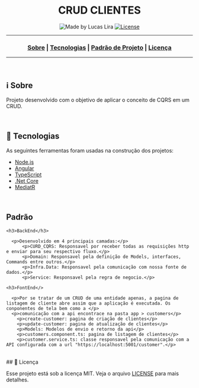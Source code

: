 <h1 align="center">CRUD CLIENTES</h1>

<p align="center">
  <img alt="Made by Lucas Lira" src="https://img.shields.io/badge/made%20by-Lucas%20Lira-informational">
  
  <a href="license.md">
  <img alt="License" src="https://img.shields.io/badge/License-MIT-informational">
  </a>
</p>

___

<h3 align="center">
  <a href="#information_source-sobre">Sobre</a> |  
  <a href="#Tecnologias">Tecnologias</a> |
  <a href="#Padrão">Padrão de Projeto</a> |
  <a href="#licença">Licença</a>
</h3>

___

<br>

## :information_source: Sobre

Projeto desenvolvido com o objetivo de aplicar o conceito de CQRS em um CRUD.


<br>

## 🚀 Tecnologias

As seguintes ferramentas foram usadas na construção dos projetos:

- [Node.js](https://nodejs.org/en/)
- [Angular](https://angular.io/)
- [TypeScript](https://www.typescriptlang.org/)
- [.Net Core](https://docs.microsoft.com/pt-br/dotnet/core/introduction)
- [MediatR](https://github.com/jbogard/MediatR)

<br>

## Padrão
    <h3>BackEnd</h3>
      
      <p>Desenvolvido em 4 principais camadas:</p>
          <p>CURD_CQRS: Responsavel por receber todas as requisições http e enviar para seu respectivo fluxo.</p>
          <p>Domain: Responsavel pela definição de Models, interfaces, Commands entre outros.</p>
          <p>Infra.Data: Responsavel pela comunicação com nossa fonte de dados.</p>
          <p>Service: Responsavel pela regra de negocio.</p>
   
    <h3>FontEnd</>
    
      <p>Por se tratar de um CRUD de uma entidade apenas, a pagina de listagem de cliente abre assim que a aplicação é executada. Os conponentes de tela bem como a </p>
      <p>comunicação com a api encontrace na pasta app > customers</p>
        <p>create-customer: pagina de criação de clientes</p>
        <p>update-customer: pagina de atualização de clientes</p>
        <p>Models: Modelos de envio e retorno da api</p>
        <p>customers.component.ts: pagina de listagem de clientes</p>
        <p>customer.service.ts: classe responsavel pela comunicação com a API configurada com a url "https://localhost:5001/customer".</p>
      
<br>
## 📄 Licença 

Esse projeto está sob a licença MIT. Veja o arquivo [LICENSE](LICENSE) para mais detalhes.
